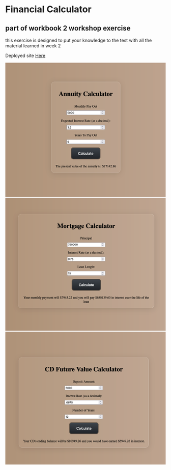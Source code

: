 # Financial Calculator

## part of workbook 2 workshop exercise

this exercise is designed to put your knowledge to the test
with all the material learned in week 2

Deployed site [Here](https://financialcalcs.netlify.app/) 

<img src="images/presentannuity.png">
<img src="images/mortgage.png">
<img src="images/futureval.png">